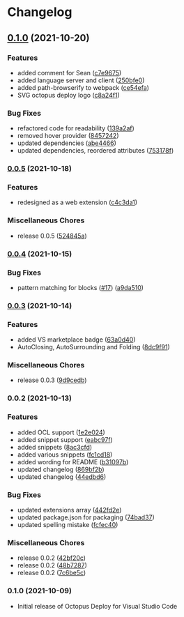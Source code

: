 # Changelog

## [0.1.0](https://www.github.com/OctopusDeploy/vscode-octopusdeploy/compare/v0.0.5...v0.1.0) (2021-10-20)


### Features

* added comment for Sean ([c7e9675](https://www.github.com/OctopusDeploy/vscode-octopusdeploy/commit/c7e96753db918ecf69df081da2e0d8c25486d6df))
* added language server and client ([250bfe0](https://www.github.com/OctopusDeploy/vscode-octopusdeploy/commit/250bfe0d2c8a91624cbd81574b84e283b1abc016))
* added path-browserify to webpack ([ce54efa](https://www.github.com/OctopusDeploy/vscode-octopusdeploy/commit/ce54efafa6e4547125eee207272f903ab75961b1))
* SVG octopus deploy logo ([c8a24f1](https://www.github.com/OctopusDeploy/vscode-octopusdeploy/commit/c8a24f16f4398f1e8576e027ec3cc0ba9005a406))


### Bug Fixes

* refactored code for readability ([139a2af](https://www.github.com/OctopusDeploy/vscode-octopusdeploy/commit/139a2affa66240d9c62ea47cb33b9e24f25e9ff2))
* removed hover provider ([8457242](https://www.github.com/OctopusDeploy/vscode-octopusdeploy/commit/845724214ce4332ec97a674d8542db5f398abae9))
* updated dependencies ([abe4466](https://www.github.com/OctopusDeploy/vscode-octopusdeploy/commit/abe4466043e0208c1862595eaf60654ddeeb342e))
* updated dependencies, reordered attributes ([753178f](https://www.github.com/OctopusDeploy/vscode-octopusdeploy/commit/753178fab95965a128afcaae712735a67d69cd8b))

### [0.0.5](https://www.github.com/OctopusDeploy/vscode-octopusdeploy/compare/v0.0.4...v0.0.5) (2021-10-18)


### Features

* redesigned as a web extension ([c4c3da1](https://www.github.com/OctopusDeploy/vscode-octopusdeploy/commit/c4c3da149b16d043c06805885e0ac576a8809cc4))


### Miscellaneous Chores

* release 0.0.5 ([524845a](https://www.github.com/OctopusDeploy/vscode-octopusdeploy/commit/524845a840d0c86a7e5e4961cc821533266a5a6e))

### [0.0.4](https://www.github.com/OctopusDeploy/vscode-octopusdeploy/compare/v0.0.3...v0.0.4) (2021-10-15)


### Bug Fixes

* pattern matching for blocks ([#17](https://www.github.com/OctopusDeploy/vscode-octopusdeploy/issues/17)) ([a9da510](https://www.github.com/OctopusDeploy/vscode-octopusdeploy/commit/a9da5108e06daee54e17cfe6c596f991c9e7561e))

### [0.0.3](https://www.github.com/OctopusDeploy/vscode-octopusdeploy/compare/v0.0.2...v0.0.3) (2021-10-14)


### Features

* added VS marketplace badge ([63a0d40](https://www.github.com/OctopusDeploy/vscode-octopusdeploy/commit/63a0d40c8f39fd7d4cb5152272ea4fdb57a9d89e))
* AutoClosing, AutoSurrounding and Folding ([8dc9f91](https://www.github.com/OctopusDeploy/vscode-octopusdeploy/commit/8dc9f9177aab07252a4e6a2e119ab5faa2276845))


### Miscellaneous Chores

* release 0.0.3 ([9d9cedb](https://www.github.com/OctopusDeploy/vscode-octopusdeploy/commit/9d9cedb9c8fb43e7ee8000f2d8748b4cd958cf61))

### 0.0.2 (2021-10-13)


### Features

* added OCL support ([1e2e024](https://www.github.com/OctopusDeploy/vscode-octopusdeploy/commit/1e2e024135027f97400c7f848d8d8ee8064a2512))
* added snippet support ([eabc97f](https://www.github.com/OctopusDeploy/vscode-octopusdeploy/commit/eabc97fa7c1ba2333253f1a4ebf3833f9186c2a2))
* added snippets ([8ac3cfd](https://www.github.com/OctopusDeploy/vscode-octopusdeploy/commit/8ac3cfd466b07d41dcd4b7e8aa530ca28a769a44))
* added various snippets ([fc1cd18](https://www.github.com/OctopusDeploy/vscode-octopusdeploy/commit/fc1cd18747afa13450065c6b1bd49848bfd7ed5e))
* added wording for README ([b31097b](https://www.github.com/OctopusDeploy/vscode-octopusdeploy/commit/b31097bd11c858382c97b7ab09e191962d3c1deb))
* updated changelog ([869bf2b](https://www.github.com/OctopusDeploy/vscode-octopusdeploy/commit/869bf2bd40da056ad4415b8dc4a5aa09a500961c))
* updated changelog ([44edbd6](https://www.github.com/OctopusDeploy/vscode-octopusdeploy/commit/44edbd6a60195ee5f0ab96b1f67b68fbeee872bd))


### Bug Fixes

* updated extensions array ([442fd2e](https://www.github.com/OctopusDeploy/vscode-octopusdeploy/commit/442fd2e394391b02622de9170e40c4b7ebefa262))
* updated package.json for packaging ([74bad37](https://www.github.com/OctopusDeploy/vscode-octopusdeploy/commit/74bad378e118bcfedf93501ccb76524cb5d3ac5b))
* updated spelling mistake ([fcfec40](https://www.github.com/OctopusDeploy/vscode-octopusdeploy/commit/fcfec40d2a3c2ef6f9554a84e9b7e6dc6934f9cc))


### Miscellaneous Chores

* release 0.0.2 ([42bf20c](https://www.github.com/OctopusDeploy/vscode-octopusdeploy/commit/42bf20cebea26465e06fa3e4803fc13efd14b33f))
* release 0.0.2 ([48b7287](https://www.github.com/OctopusDeploy/vscode-octopusdeploy/commit/48b7287963a5e1852ed2b5316fe02327f3c0e76d))
* release 0.0.2 ([7c6be5c](https://www.github.com/OctopusDeploy/vscode-octopusdeploy/commit/7c6be5c13bf5f5b313e621fec736c6e2ba076678))

### 0.1.0 (2021-10-09)

- Initial release of Octopus Deploy for Visual Studio Code
